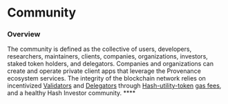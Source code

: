 # Community

### Overview

The community is defined as the collective of users, developers, researchers, maintainers, clients, companies, organizations, investors, staked token holders, and delegators. Companies and organizations can create and operate private client apps that leverage the Provenance ecosystem services. The integrity of the blockchain network relies on incentivized [Validators](validator.md) and [Delegators](delegator.md) through [Hash-utility-token]() [gas fees](../../blockchain/basics/gas-and-fees.md), and a healthy Hash Investor community. ****

